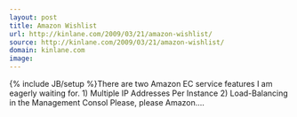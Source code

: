 ```yaml
---
layout: post
title: Amazon Wishlist
url: http://kinlane.com/2009/03/21/amazon-wishlist/
source: http://kinlane.com/2009/03/21/amazon-wishlist/
domain: kinlane.com
image: 
---
```

{% include JB/setup %}There are two Amazon EC service features I am eagerly waiting for. 1) Multiple IP Addresses Per Instance 2) Load-Balancing in the Management Consol Please, please Amazon....
